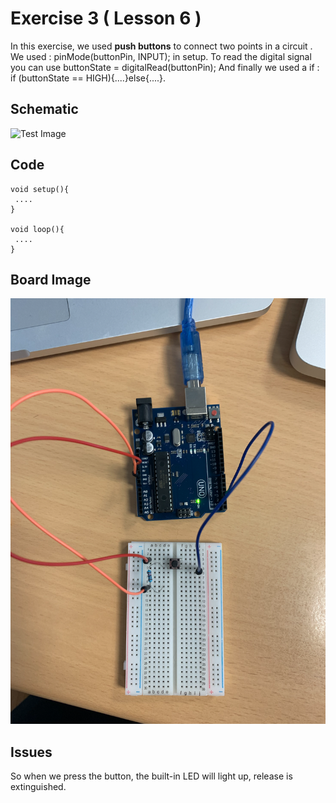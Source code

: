 

# Exercise 3 ( Lesson 6 ) 

In this exercise, we used **push buttons** to connect two points in a circuit . 
We used : pinMode(buttonPin, INPUT); in setup.
To read the digital signal you can use buttonState = digitalRead(buttonPin); 
And finally we used a if :  if (buttonState == HIGH){....}else{....}.


## Schematic 
![Test Image](photo.png?raw=true)

## Code
 ```Arduino
void setup(){
  ....
}

void loop(){
  ....
}
```
  
## Board Image
![Board](https://github.com/efrei-paris-sud/2020-C-Just-do-it/blob/main/lab/1/ex3/Capture%20d%E2%80%99e%CC%81cran%202020-12-02%20a%CC%80%2009.40.11.png)


## Issues
So when we press the button, the built-in LED will light up, release is extinguished.
